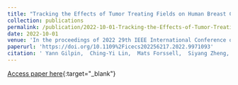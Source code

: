 ```yaml
---
title: "Tracking the Effects of Tumor Treating Fields on Human Breast Cancer Cells in vitro Using a Capacitance Sensing Lab-on-CMOS Microsystem"
collection: publications
permalink: /publication/2022-10-01-Tracking-the-Effects-of-Tumor-Treating-Fields-on-Human-Breast-Cancer-Cells-in-vitro-Using-a-Capacitance-Sensing-Lab-on-CMOS-Microsystem
date: 2022-10-01
venue: 'In the proceedings of 2022 29th IEEE International Conference on Electronics, Circuits and Systems (ICECS)'
paperurl: 'https://doi.org/10.1109%2Ficecs202256217.2022.9971093'
citation: ' Yann Gilpin,  Ching-Yi Lin,  Mats Forssell,  Siyang Zheng,  Pulkit Grover,  Marc Dandin, &quot;Tracking the Effects of Tumor Treating Fields on Human Breast Cancer Cells in vitro Using a Capacitance Sensing Lab-on-CMOS Microsystem.&quot; In the proceedings of 2022 29th IEEE International Conference on Electronics, Circuits and Systems (ICECS), 2022.'
---
```

[Access paper here](https://doi.org/10.1109%2Ficecs202256217.2022.9971093){:target="_blank"}
